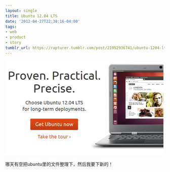 ```yaml
---
layout: single
title: Ubuntu 12.04 LTS
date: '2012-04-27T22:38:16-04:00'
tags:
- web
- product
- story
tumblr_url: https://rapturer.tumblr.com/post/21952936741/ubuntu-1204-lts
---
```

![](/assets/img/tumblr_m364m7c9ki1r0cnr9.png)

哪天有空把ubuntu里的文件整理下，然后我要下新的！

